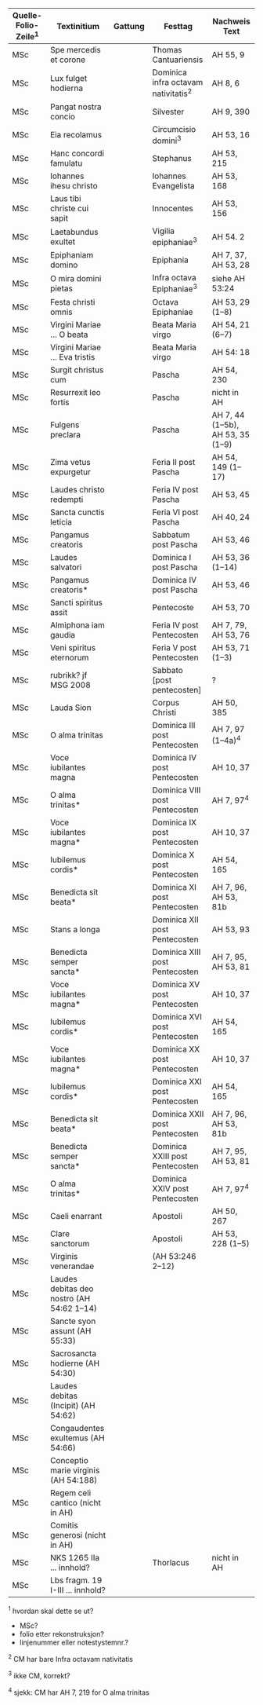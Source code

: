 | Quelle-Folio-Zeile<sup>1</sup> | Textinitium | Gattung | Festtag | Nachweis Text |
|--|--|--|--|--|
|MSc| Spe mercedis et corone || Thomas Cantuariensis | AH 55, 9 |
|MSc| Lux fulget hodierna || Dominica infra octavam nativitatis<sup>2</sup> | AH 8, 6 |
|MSc| Pangat nostra concio || Silvester | AH 9, 390 |
|MSc| Eia recolamus || Circumcisio domini<sup>3</sup> | AH 53, 16 |
|MSc| Hanc concordi famulatu || Stephanus | AH 53, 215 |
|MSc| Iohannes ihesu christo || Iohannes Evangelista | AH 53, 168 |
|MSc| Laus tibi christe cui sapit || Innocentes | AH 53, 156 | 
|MSc| Laetabundus exultet || Vigilia epiphaniae<sup>3</sup> | AH 54. 2 |
|MSc| Epiphaniam domino || Epiphania | AH 7, 37, AH 53, 28 |
|MSc| O mira domini pietas || Infra octava Epiphaniae<sup>3</sup> | siehe AH 53:24 |
|MSc| Festa christi omnis || Octava Epiphaniae | AH 53, 29 (1–8) |
|MSc| Virgini Mariae … O beata || Beata Maria virgo | AH 54, 21 (6–7) |
|MSc| Virgini Mariae … Eva tristis || Beata Maria virgo | AH 54: 18 |
|MSc| Surgit christus cum || Pascha | AH 54, 230 |
|MSc| Resurrexit leo fortis || Pascha | nicht in AH |
|MSc| Fulgens preclara || Pascha | AH 7, 44 (1–5b), AH 53, 35 (1–9) |
|MSc| Zima vetus expurgetur || Feria II post Pascha | AH 54, 149 (1–17) |
|MSc| Laudes christo redempti || Feria IV post Pascha | AH 53, 45 |
|MSc| Sancta cunctis leticia || Feria VI post Pascha | AH 40, 24 |
|MSc| Pangamus creatoris || Sabbatum post Pascha | AH 53, 46 |
|MSc| Laudes salvatori || Dominica I post Pascha | AH 53, 36 (1–14) |
|MSc| Pangamus creatoris* || Dominica IV post Pascha | AH 53, 46 |
|MSc| Sancti spiritus assit || Pentecoste | AH 53, 70 |
|MSc| Almiphona iam gaudia || Feria IV post Pentecosten | AH 7, 79, AH 53, 76 |
|MSc| Veni spiritus eternorum || Feria V post Pentecosten | AH 53, 71 (1–3) |
|MSc| rubrikk? jf MSG 2008 || Sabbato [post pentecosten] | ? |
|MSc| Lauda Sion || Corpus Christi | AH 50, 385 |
|MSc| O alma trinitas || Dominica III post Pentecosten | AH 7, 97 (1–4a)<sup>4</sup> |
|MSc| Voce iubilantes magna || Dominica IV post Pentecosten | AH 10, 37 |
|MSc| O alma trinitas* || Dominica VIII post Pentecosten | AH 7, 97<sup>4</sup> |
|MSc| Voce iubilantes magna* || Dominica IX post Pentecosten | AH 10, 37 |
|MSc| Iubilemus cordis* || Dominica X post Pentecosten | AH 54, 165 |
|MSc| Benedicta sit beata* || Dominica XI post Pentecosten | AH 7, 96, AH 53, 81b |
|MSc| Stans a longa || Dominica XII post Pentecosten | AH 53, 93 |
|MSc| Benedicta semper sancta* || Dominica XIII post Pentecosten | AH 7, 95, AH 53, 81 |
|MSc| Voce iubilantes magna* || Dominica XV post Pentecosten | AH 10, 37 |
|MSc| Iubilemus cordis* || Dominica XVI post Pentecosten | AH 54, 165 |
|MSc| Voce iubilantes magna* || Dominica XX post Pentecosten | AH 10, 37 |
|MSc| Iubilemus cordis* || Dominica XXI post Pentecosten | AH 54, 165 |
|MSc| Benedicta sit beata* || Dominica XXII post Pentecosten | AH 7, 96, AH 53, 81b |
|MSc| Benedicta semper sancta* || Dominica XXIII post Pentecosten | AH 7, 95, AH 53, 81 |
|MSc| O alma trinitas* || Dominica XXIV post Pentecosten | AH 7, 97<sup>4</sup> |
|MSc| Caeli enarrant || Apostoli | AH 50, 267 |
|MSc| Clare sanctorum || Apostoli | AH 53, 228 (1–5) |
|MSc| Virginis venerandae  || (AH 53:246 2–12)
|MSc| Laudes debitas deo nostro (AH 54:62 1–14)
|MSc| Sancte syon assunt (AH 55:33)
|MSc| Sacrosancta hodierne (AH 54:30)
|MSc| Laudes debitas (Incipit) (AH 54:62)
|MSc| Congaudentes exultemus (AH 54:66)
|MSc| Conceptio marie virginis (AH 54:188)
|MSc| Regem celi cantico (nicht in AH)
|MSc| Comitis generosi (nicht in AH)
|MSc| NKS 1265 IIa ... innhold? || Thorlacus | nicht in AH |
|MSc| Lbs fragm. 19 I-III ... innhold? |



<sup>1</sup> hvordan skal dette se ut?
- MSc?
- folio etter rekonstruksjon?
- linjenummer eller notestystemnr.?

 <sup>2</sup> CM har bare Infra octavam nativitatis
 
 <sup>3</sup> ikke CM, korrekt?
 
 <sup>4</sup> sjekk: CM har AH 7, 219 for O alma trinitas






